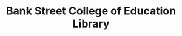 ---
layout: repo
title: "Bank Street College of Education Library"
id: 21207
permalink: repos/21207/
---